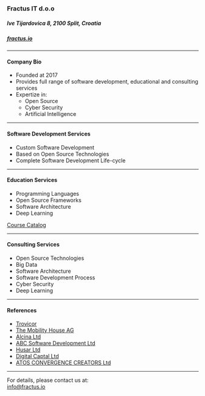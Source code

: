 

### Fractus IT d.o.o <br>
##### Ive Tijardovica 8, 2100 Split, Croatia<br>
##### [fractus.io](https://fractus.io)<br>

---

#### Company Bio<br>
- Founded at 2017
- Provides full range of software development, educational and consulting services
- Expertize in:
	- Open Source
	- Cyber Security
	- Artificial Intelligence

---

#### Software Development Services <br>
- Custom Software Development
- Based on Open Source Technologies
- Complete Software Development Life-cycle 
   
---

#### Education Services<br>
- Programming Languages 
- Open Source Frameworks
- Software Architecture
- Deep Learning

[Course Catalog](https://gitpitch.com/fractus-io/course-catalog/master?grs=github&t=white#/)
    
---

#### Consulting Services<br>
- Open Source Technologies
- Big Data
- Software Architecture
- Software Development Process
- Cyber Security
- Deep Learning

---

#### References<br>
- [Trovicor](https://trovicor.com/en/)
- [The Mobility House AG](https://www.mobilityhouse.com/int_en/)
- [Alcina Ltd](http://www.alcina.hr/en/)
- [ABC Software Development Ltd](https://www.abc-softwaredev.com/)
- [Husar Ltd](https://www.husar.hr/en/)
- [Digital Captal Ltd](http://www.digi-capital.co.uk/)
- [ATOS CONVERGENCE CREATORS Ltd](https://atos.net/hr/hrvatska)
    
---


For details, please contact us at:<br>
[info@fractus.io](mailto:info@fractus.io)<br>



